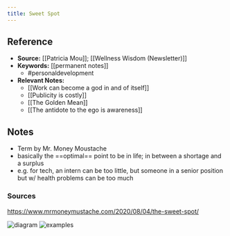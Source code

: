 ```yaml
---
title: Sweet Spot
---
```

## Reference
- **Source:** [[Patricia Mou]]; [[Wellness Wisdom (Newsletter)]]
- **Keywords:** [[permanent notes]]
	- #personaldevelopment 
- **Relevant Notes:**
	- [[Work can become a god in and of itself]]
	- [[Publicity is costly]]
	- [[The Golden Mean]]
	- [[The antidote to the ego is awareness]]
## Notes
- Term by Mr. Money Moustache 
- basically the ==optimal== point to be in life; in between a shortage and a surplus
- e.g. for tech, an intern can be too little, but someone in a senior position but w/ health problems can be too much

### Sources
 https://www.mrmoneymustache.com/2020/08/04/the-sweet-spot/

![diagram](https://ci3.googleusercontent.com/proxy/dmyOwJnLnEPQP5ipbV1koQZnLPebH10NO2uiOoI7ng461Q_bAse2G9TTr7P2aqQE0RA8e4Svw_EQKUgYVXEMF4jtBVwfGV-BIgxjXZ1dDKI0YLWFte4zphPKliJp7iidpsvLl59v75F7oHiTMxCU89yB-93NeSxcD5_XYHWnD1vIEgDzkMV10UfpFHGp9PkQDjMUgAQDAaeiTTHfHCOrPT-cJWYFNeMD2mbisVR-f-CRh2d4aRDhgY77G-LSP6q4ixDI8KCqpN1VTmsDN0Kg5sMJ2Qb2TgEMKvZzITwRvwmYDxuvChGIxnG3XHApTjpiGilJh2rtCRKkPzPQsz_WF6zB=s0-d-e1-ft#https://cdn.substack.com/image/fetch/w_1212,c_limit,f_auto,q_auto:good,fl_progressive:steep/https%3A%2F%2Fbucketeer-e05bbc84-baa3-437e-9518-adb32be77984.s3.amazonaws.com%2Fpublic%2Fimages%2Ffbb0c351-d1bd-49a0-80e8-505bc7f50bdb_736x536.png)
![examples](https://ci4.googleusercontent.com/proxy/Jn2L_XuAzdnHUAfaT5w0JQVRrFUyuBaVZwYwRyrFgs4J76gQKwb4flPPUdY4fRmHy_EhpJh7qTO1IkOnWitVN7W8Rfp7quOnFJR1HEwtYPvJjT90Wgfw0E20HW-Po-vk4oiyROW7-Ye5ziRAafo7Of-15Du_kfciV6aTAVH20ExpxxyjNxE2kNPUbEWrKxVhSiMTs_cxJxYKjnjqJBXPGDdj8TxVEdpWs3qLlTPhLwhpvfTCWGTm438hoFW-rQqY7eiZCbdWU04vJ8b6Ou9m0ZHNHDopyvJ7hWgQAWqoQDYqWy6BSr7UFKram-vhrx1xgQIGddK5R1x-alkKVag6ehqi-0w=s0-d-e1-ft#https://cdn.substack.com/image/fetch/w_2912,c_limit,f_auto,q_auto:good,fl_progressive:steep/https%3A%2F%2Fbucketeer-e05bbc84-baa3-437e-9518-adb32be77984.s3.amazonaws.com%2Fpublic%2Fimages%2F4bcc61ad-c288-4804-a60a-e541dccf53b4_1548x1202.png)